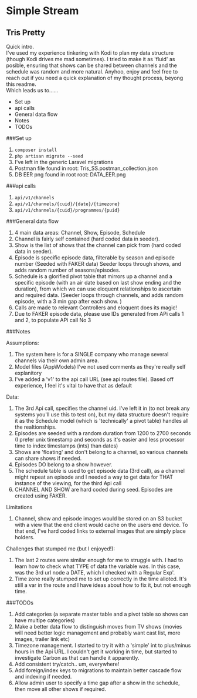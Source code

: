 # Simple Stream
## Tris Pretty

Quick intro.<br>
I've used my experience tinkering with Kodi to plan my data structure (though Kodi drives me mad sometimes). I tried to make it as 'fluid' as posible, ensuring that shows can be shared between channels and the schedule was random and more natural. Anyhoo, enjoy and feel free to reach out if you need a quick explanation of my thought process, beyong this readme.<br> Which leads us to......

- Set up
- api calls
- General data flow
- Notes
- TODOs


###Set up
1. `composer install`
2. `php artisan migrate --seed`
3. I've left in the generic Laravel migrations
4. Postman file found in root: Tris_SS.postman_collection.json
4. DB EER png found in root root: DATA_EER.png

###api calls
1. `api/v1/channels`
2. `api/v1/channels/{cuid}/{date}/{timezone}`
3. `api/v1/channels/{cuid}/programmes/{puid}`

###General data flow
1. 4 main data areas: Channel, Show, Episode, Schedule
2. Channel is fairly self contained (hard coded data in seeder).
3. Show is the list of shows that the channel can pick from (hard coded data in seeder).
4. Episode is specific episode data, filterable by season and episode number (Seeded with FAKER data) Seeder loops through shows, and adds random number of seasons/episodes.
5. Schedule is a glorified pivot table that mirrors up a channel and a specific episode (with an air date based on last show ending and the duration), from which we can use eloquent relationships to ascertain and required data. (Seeder loops through channels, and adds random episode, with a 3 min gap after each show. )
6. Calls are made to relevant Controllers and eloquent does its magic!
7. Due to FAKER episode data, please use IDs generated from APi calls 1 and 2, to populate APi call No 3

###Notes

Assumptions:<br>
1. The system here is for a SINGLE company who manage several channels via their own admin area.<br>
2. Model files (App\Models) I've not used comments as they're really self explanitory
3. I've added a 'v1' to the api call URL (see api routes file). Based off experience, I feel it's vital to have that as default


Data:<br>
1. The 3rd Api call, specifies the channel uid. I've left it in (to not break any systems you'll use this to test on), but my data structure doesn't require it as the Schedule model (which is 'technically' a pivot table) handles all the realtionships.
2. Episodes are seeded with a random duration from 1200 to 2700 seconds (I prefer unix timestamp and seconds as it's easier and less processor time to index timestamps (ints) than dates)
3. Shows are 'floating' and don't belong to a channel, so various channels can share shows if needed.
4. Episodes DO belong to a show however.
5. The schedule table is used to get episode data (3rd call), as a channel might repeat an episode and I needed a way to get data for THAT instance of the viewing, for the third Api call
6. CHANNEL AND SHOW are hard coded during seed. Episodes are created using FAKER.

Limitations
1. Channel, show and episode images would be stored on an S3 bucket with a view that the end client would cache on the users end device. To that end, I've hard coded links to external images that are simply place holders.

Challenges that stumped me (but I enjoyed!):
1. The last 2 routes were similar enough for me to struggle with. I had to learn how to check what TYPE of data the variable was. In this case, was the 3rd url node a DATE, which I checked with a Regular Exp'.
2. Time zone really stumped me to set up correctly in the time alloted. It's still a var in the route and I have ideas about how to fix it, but not enough time.

###TODOs
1. Add categories (a separate master table and a pivot table so shows can have multipe categories)
2. Make a better data flow to distinguish moves from TV shows (movies will need better logic management and probably want cast list, more images, trailer link etc)
3. Timezone management. I started to try it with a 'simple' int to plus/minus hours in the Api URL. I couldn't get it working in time, but started to investigate Carbon as that can handle it apparently.
4. Add consistent try/catch.. um, everywhere!
5. Add foreign/index keys to migrations to maintain better cascade flow and indexing if needed.
6. Allow admin user to specify a time gap after a show in the schedule, then move all other shows if required.


